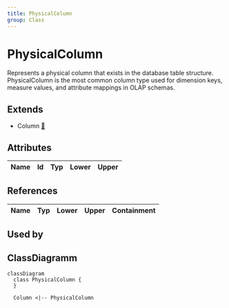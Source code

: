 ```yaml
---
title: PhysicalColumn
group: Class
---
```


# PhysicalColumn<a name="class-physicalcolumn"></a>

Represents a physical column that exists in the database table structure. PhysicalColumn is the most common column type used for dimension keys, measure values, and attribute mappings in OLAP schemas.
## Extends
- Column [🔗](./class-Column)
## Attributes

<table>
  <thead>
    <tr>
      <th>Name</th>
      <th>Id</th>
      <th>Typ</th>
      <th>Lower</th>
      <th>Upper</th>
    </tr>
  </thead>
  <tbody>
  </tbody>
</table>

## References

<table>
  <thead>
    <tr>
      <th>Name</th>
      <th>Typ</th>
      <th>Lower</th>
      <th>Upper</th>
      <th>Containment</th>
    </tr>
  </thead>
  <tbody>
  </tbody>
</table>



## Used by


## ClassDiagramm

```mermaid
classDiagram
  class PhysicalColumn {
  }

  Column <|-- PhysicalColumn

```
